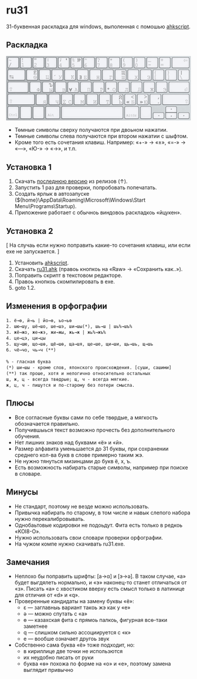 ru31
==
31-буквенная раскладка для windows, выполенная с помошью [ahkscript](http://ahkscript.org/).

Раскладка
---------
![ru31 layout](/ru31_layout.png?raw=true)
* Тѳмные символы сверху получаются при двоьном нажатии.
* Тѳмные символы слева получаются при втором нажатии с шыфтом.
* Кроме того есть сочетания клавиш. Например: «+-» → «±», «=-» → «—», «Ю-» → «→», и т.п.

Установка 1
-----------
1. Скачать [последнюю версию](https://github.com/Akela1101/ru31/releases/latest) из релизов (↑).
2. Запустить 1 раз для проверки, попробовать попечатать.
3. Создать ярлык в автозапуске (${home}\AppData\Roaming\Microsoft\Windows\Start Menu\Programs\Startup).
4. Приложение работает с обычноь виндовоь раскладкоь «йцукен».

Установка 2
-----------
[ На случаь если нужно поправить какие-то сочетания клавиш, или если ехе не запускается. ]

1. Установить [ahkscript](http://ahkscript.org/).
2. Скачать [ru31.ahk](/ru31.ahk) (правоь кнопкоь на «Raw» → «Сохранить как..»).
3. Поправить скрипт в текстовом редакторе.
4. Правоь кнопкоь скомпилировать в ехе.
5. goto 1.2.

Изменения в орфографии
----------------------
```
1. ё→ѳ, й→ь | йо→ѳ, ьо→ьѳ
2. шю→шу, шё→шо, ше→шэ, ши→шы(*), шь→ш | шь%→шъ%
3. жё→жо, же→жэ, жи→жы, жь→ж | жь%→жъ%
4. це→цэ, ци→цы
5. щу→шю, що→шѳ, щё→шѳ, ща→шя, ще→ше, щи→ши, щь→шь, щ→шь
6. чё→чо, чь→ч (**)

% - гласная буква
(*) ши→шы - кроме слов, японского происхождения. [суши, сашими]
(**) так проше, хотя и нелогично относительно остальных
ш, ж, ц - всегда твѳдрые; щ, ч - всегда мягкие.
ж, ц, ч - пишутся и по-старому без потери смысла.
```

Плюсы
-----
* Все согласные буквы сами по себе твѳрдые, а мягкость обозначается правильно.
* Получившыься текст возможно прочесть без дополнительного обучения.
* Нет лишних знаков над буквами «ё» и «й».
* Размер алфавита уменьшается до 31 буквы, при сохранении среднего кол-ва букв в слове примерно таким жэ.
* Не нужно тянуться мизинцами до букв ё, х, ъ.
* Есть возможность набирать старые символы, например при поиске в словаре.

Минусы
------
* Не стандарт, поэтому не везде можно использовать.
* Привычка набирать по старому, в том числе и навык слепого набора нужно перекалибровывать.
* Однобаьтовые кодировки не подоьдут. Фита есть только в редкоь «KOI8-O».
* Нужно использовать свои словари проверки орфографии.
* На чужом компе нужно скачивать ru31.exe.

Замечания
---------
* Неплохо бы поправить шрифты: [а→α] и [э→ә]. В таком случае, «а» будет выгдялеть нормально, и «э» наконец-то станет отличаться от «з». Писать «а» с хвостиком вверху есть смысл только в латинице для отличия от «d» и «q».
* Проверенные кандидаты на замену буквы «ё»: 
  * ε — заглавныь вариант такоь жэ как у «е»
  * ә — можно спутать с «а»
  * ө — казахская фита с прямоь палкоь, фигурная всѳ-таки заметнее
  * q — слишком сильно ассоциируется с «к»
  * е — вообше означает другоь звук
* Собственно сама буква «ё» тоже подходит, но: 
  * в кириллице две точки не использются
  * их неудобно писать от руки
  * буква «ѳ» похожа по форме на «о» и «е», поэтому замена выглядит привычно
